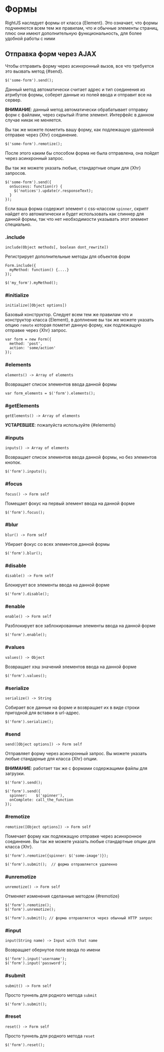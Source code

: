 # Формы

RightJS наследует формы от класса {Element}. Это означает, что формы
подчиняются всем тем же правилам, что и обычные элементы страниц, плюс они
имеют дополнительную функциональность, для более удобной работы с ними

## Отправка форм через AJAX

Чтобы отправить форму через асинхронный вызов, все что требуется это
вызвать метод {#send}.

    $('some-form').send();

Данный метод автоматически считает адрес и тип соединения из атрибутов формы,
соберет данные из полей ввода и отправит все на сервер.

__ВНИМАНИЕ__: данный метод автоматически обрабатывает отправку форм
с файлами, через скрытый iframe элемент. Интерфейс в данном случае никак не
меняется.

Вы так же можете пометить вашу форму, как подлежащую удаленной отправке через
{Xhr} соединение.

    $('some-form').remotize();

После этого каким бы способом форма не была отправлена, она пойдет через
асинхронный запрос.

Вы так же можете указать любые, стандартные опции для {Xhr} запросов.

    $('some-form').send({
      onSuccess: function(r) {
        $('notices').update(r.responseText);
      }
    });

Если ваша форма содержит элемент с css-классом `spinner`, скрипт найдет его
автоматически и будет использовать как спиннер для данной формы, так что нет
необходимости указывать этот элемент специально.



### .include

    include(Object methods[, boolean dont_rewrite])

Регистрирует дополнительные методы для объектов форм

    Form.include({
      myMethod: function() {....}
    });

    $('my_form').myMethod();



### #initialize

    initialize([Object options])

Базовый конструктор. Следует всем тем же правилам что и конструктор класса
{Element}, в доплнение вы так же можете указать опцию `remote` которая
пометит данную форму, как подлежащую отправке через {Xhr} запрос.

    var form = new Form({
      method: 'post',
      action: 'some/action'
    });


### #elements

    elements() -> Array of elements

Возвращает список элементов ввода данной формы

    var form_elements = $('form').elements();


### #getElements

    getElements() -> Array of elements

__УСТАРЕВШЕЕ__: пожалуйста используйте {#elements}


### #inputs

    inputs() -> Array of elements

Возвращает список элементов ввода данной формы, но без элементов кнопок.

    $('form').inputs();


### #focus

    focus() -> Form self

Помещает фокус на первый элемент ввода на данной форме

    $('form').focus();


### #blur

    blur() -> Form self

Убирает фокус со всех элементов данной формы

    $('form').blur();


### #disable

    disable() -> Form self

Блокирует все элементы ввода на данной форме

    $('form').disable();


### #enable

    enable() -> Form self

Разблокирует все заблокированные элементы ввода на данной форме

    $('form').enable();


### #values

    values() -> Object

Возвращает хэш значений элементов ввода на данной форме

    $('form').values();


### #serialize

    serialize() -> String

Собирает все данные на форме и возвращает их в виде строки пригодной
для вставки в url-адрес.

    $('form').serialize();


### #send

    send([Object options]) -> Form self

Отправляет форму через асинхронный запрос. Вы можете указать любые стандарные
для класса {Xhr} опции.

__ВНИМАНИЕ__: работает так же с формами содержащими файлы для загрузки.


    $('form').send();

    $('form').send({
      spinner:    $('spinner'),
      onComplete: call_the_function
    });


### #remotize

    remotize([Object options]) -> Form self

Помечает форму как подлежащую отправке через асинхронное соединение. Вы так же
можете указать любые стандартные опции для класса {Xhr}.

    $('form').remotize({spinner: $('some-image')});

    $('form').submit();  // форма отправляется удаленно


### #unremotize

    unremotize() -> Form self

Отменяет изменения сделанные методом {#remotize}

    $('form').remotize();
    $('form').unremotize();

    $('form').submit(); // форма отправляется через обычный HTTP запрос


### #input

    input(String name) -> Input with that name

Возвращает обернутое поле ввода по имени

    $('form').input('username');
    $('form').input('password');

### #submit

    submit() -> Form self

Просто туннель для родного метода `submit`

    $('form').submit();

### #reset

    reset() -> Form self

Просто туннель для родного метода `reset`

    $('form').reset();
